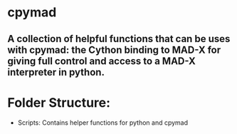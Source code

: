 # cpymad
A collection of helpful functions that can be uses with cpymad: the Cython binding to MAD-X for giving full control and access to a MAD-X interpreter in python.
---
# Folder Structure:
- Scripts: Contains helper functions for python and cpymad
